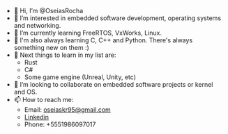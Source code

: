 - 👋 Hi, I’m @OseiasRocha
- 👀 I’m interested in embedded software development, operating systems and networking.
- 🌱 I’m currently learning FreeRTOS, VxWorks, Linux.
- 🌱 I'm also always learning C, C++ and Python. There's always something new on them :)
- 🌱 Next things to learn in my list are:
  - Rust
  - C#
  - Some game engine (Unreal, Unity, etc)
- 💞️ I’m looking to collaborate on embedded software projects or kernel and OS.
- 📫 How to reach me:
  - Email: <oseiaskr95@gmail.com>
  - [Linkedin](https://www.linkedin.com/in/os%C3%A9ias-rocha-358700139/)
  - Phone: +5551986097017

<!---
OseiasRocha/OseiasRocha is a ✨ special ✨ repository because its `README.md` (this file) appears on your GitHub profile.
You can click the Preview link to take a look at your changes.
--->
